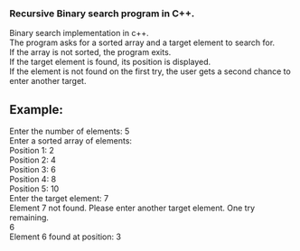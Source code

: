 ### Recursive Binary search program in C++.

Binary search implementation in c++.  
The program asks for a sorted array and a target element to search for.  
If the array is not sorted, the program exits.  
If the target element is found, its position is displayed.  
If the element is not found on the first try, the user gets a second chance to enter another target.  

## Example:

Enter the number of elements: 5  
Enter a sorted array of elements:   
Position 1: 2  
Position 2: 4  
Position 3: 6  
Position 4: 8  
Position 5: 10  
Enter the target element: 7  
Element 7 not found. Please enter another target element. One try remaining.  
6  
Element 6 found at position: 3  
